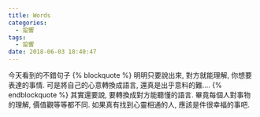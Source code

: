 ```yaml
---
title: Words
categories:
  - 跫響
tags:
  - 跫響
date: 2018-06-03 18:40:47
---
```

今天看到的不錯句子
{% blockquote %}
明明只要說出來, 對方就能理解, 你想要表達的事情.
可是將自己的心意轉換成語言, 還真是出乎意料的難....
{% endblockquote %}
其實還要說, 要轉換成對方能聽懂的語言. 畢竟每個人對事物的理解, 價值觀等等都不同. 如果真有找到心靈相通的人, 應該是件很幸福的事吧.